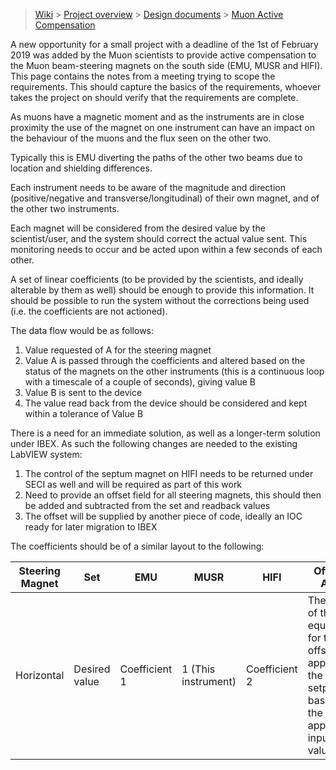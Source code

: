 > [Wiki](Home) > [Project overview](Project-Overview) > [Design documents](Design-Documents) > [Muon Active Compensation](Muon-Active-Compensation)

A new opportunity for a small project with a deadline of the 1st of February 2019 was added by the Muon scientists to provide active compensation to the Muon beam-steering magnets on the south side (EMU, MUSR and HIFI).
This page contains the notes from a meeting trying to scope the requirements. This should capture the basics of the requirements, whoever takes the project on should verify that the requirements are complete.

As muons have a magnetic moment and as the instruments are in close proximity the use of the magnet on one instrument can have an impact on the behaviour of the muons and the flux seen on the other two.

Typically this is EMU diverting the paths of the other two beams due to location and shielding differences.

Each instrument needs to be aware of the magnitude and direction (positive/negative and transverse/longitudinal) of their own magnet, and of the other two instruments.

Each magnet will be considered from the desired value by the scientist/user, and the system should correct the actual value sent. This monitoring needs to occur and be acted upon within a few seconds of each other.

A set of linear coefficients (to be provided by the scientists, and ideally alterable by them as well) should be enough to provide this information. It should be possible to run the system without the corrections being used (i.e. the coefficients are not actioned). 

The data flow would be as follows:
1. Value requested of A for the steering magnet
1. Value A is passed through the coefficients and altered based on the status of the magnets on the other instruments (this is a continuous loop with a timescale of a couple of seconds), giving value B
1. Value B is sent to the device
1. The value read back from the device should be considered and kept within a tolerance of Value B

There is a need for an immediate solution, as well as a longer-term solution under IBEX. As such the following changes are needed to the existing LabVIEW system:
1. The control of the septum magnet on HIFI needs to be returned under SECI as well and will be required as part of this work
1. Need to provide an offset field for all steering magnets, this should then be added and subtracted from the set and readback values
1. The offset will be supplied by another piece of code, ideally an IOC ready for later migration to IBEX

The coefficients should be of a similar layout to the following:

| Steering Magnet | Set | EMU | MUSR | HIFI | Offset to Apply |
| --- | --- | --- | ---| --- | --- |
| Horizontal | Desired value | Coefficient 1 | 1 (This instrument) | Coefficient 2 | The result of the equation for the offset to apply to the setpoint based on the appropriate input values |